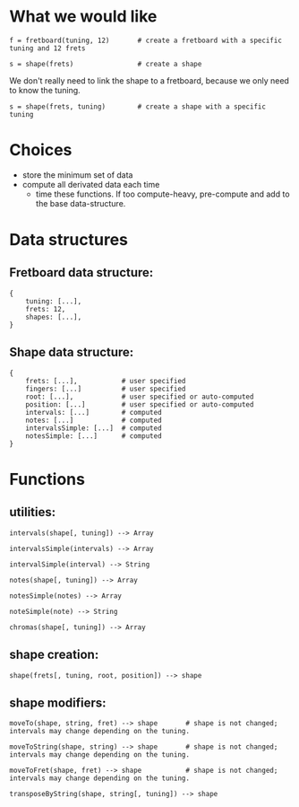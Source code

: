# What we would like
       
    f = fretboard(tuning, 12)       # create a fretboard with a specific tuning and 12 frets

    s = shape(frets)                # create a shape
    
We don't really need to link the shape to a fretboard, because we only need to know the tuning.      
    
    s = shape(frets, tuning)        # create a shape with a specific tuning
    
    
    


# Choices

- store the minimum set of data
- compute all derivated data each time 
    - time these functions. If too compute-heavy, pre-compute and add to the base data-structure.

# Data structures

## Fretboard data structure:

    {
        tuning: [...],
        frets: 12,        
        shapes: [...],
    }

## Shape data structure:

    {
        frets: [...],           # user specified
        fingers: [...]          # user specified
        root: [...],            # user specified or auto-computed
        position: [...]         # user specified or auto-computed
        intervals: [...]        # computed
        notes: [...]            # computed
        intervalsSimple: [...]  # computed
        notesSimple: [...]      # computed
    }

# Functions

## utilities:

    intervals(shape[, tuning]) --> Array
    
    intervalsSimple(intervals) --> Array

    intervalSimple(interval) --> String

    notes(shape[, tuning]) --> Array
    
    notesSimple(notes) --> Array
    
    noteSimple(note) --> String
    
    chromas(shape[, tuning]) --> Array

## shape creation:

    shape(frets[, tuning, root, position]) --> shape

## shape modifiers:

    moveTo(shape, string, fret) --> shape       # shape is not changed; intervals may change depending on the tuning.
    
    moveToString(shape, string) --> shape       # shape is not changed; intervals may change depending on the tuning.
    
    moveToFret(shape, fret) --> shape           # shape is not changed; intervals may change depending on the tuning.

    transposeByString(shape, string[, tuning]) --> shape
    
    

